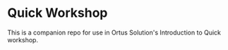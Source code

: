 # Quick Workshop

This is a companion repo for use in Ortus Solution's Introduction to Quick workshop.